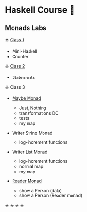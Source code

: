 # Haskell Course :crystal_ball:
## Monads Labs

:biohazard: [Class 1](https://github.com/DimaOanaTeodora/Haskell-Monads/blob/main/FLP1.hs)
  - Mini-Haskell
  - Counter
 
:biohazard: [Class 2](https://github.com/DimaOanaTeodora/Haskell-Monads/blob/main/FLP2.hs)
  - Statements
 
:biohazard: Class 3

  * [Maybe Monad](https://github.com/DimaOanaTeodora/Haskell-Monads/blob/main/FLP3mMaybe.hs)
  
      - Just, Nothing
      - transformations DO
      - tests
      - my map
      
  * [Writer String Monad](https://github.com/DimaOanaTeodora/Haskell-Monads/blob/main/FLP3mWriter.hs)
  
      - log-increment functions
      
  * [Writer List Monad](https://github.com/DimaOanaTeodora/Haskell-Monads/blob/main/FLP3mWriterL.hs)
  
      - log-increment functions
      - normal map
      - my map
      
  * [Reader Monad](https://github.com/DimaOanaTeodora/Haskell-Monads/blob/main/FLP3mReader.hs)
  
      - show a Person (data)
      - show a Person (Reader monad)
      
:biohazard: []()
:biohazard: []()
:biohazard: []()
:biohazard: []()
